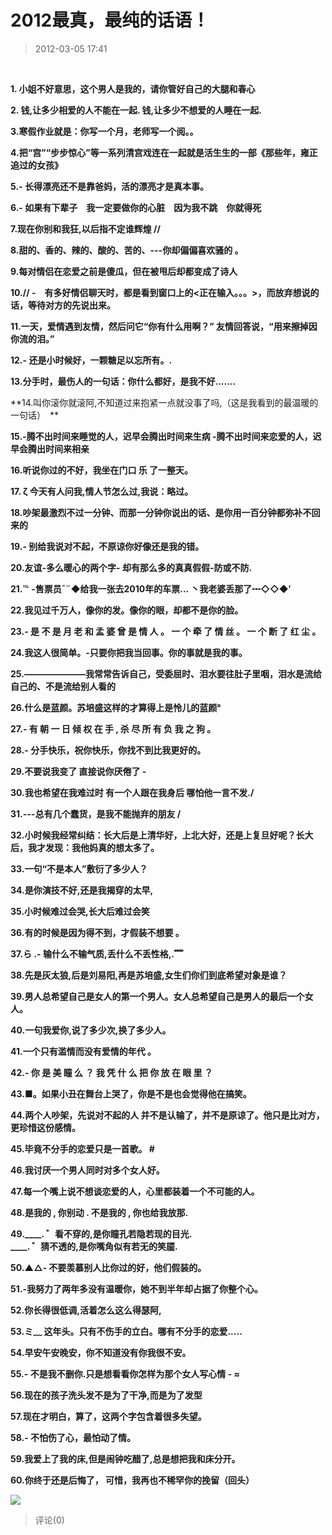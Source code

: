 # 2012最真，最纯的话语！
> 2012-03-05 17:41


 

**1\. 小姐不好意思，这个男人是我的，请你管好自己的大腿和春心**

**2\. 钱,让多少相爱的人不能在一起. 钱,让多少不想爱的人睡在一起.**

**3.寒假作业就是：你写一个月，老师写一个阅。。**

**4.把“宫”“步步惊心”等一系列清宫戏连在一起就是活生生的一部《那些年，雍正追过的女孩》**

**5.- 长得漂亮还不是靠爸妈，活的漂亮才是真本事。**

**6.- 如果有下辈子　我一定要做你的心脏　因为我不跳　你就得死**

**7.现在你别和我狂,以后指不定谁辉煌 //**

**8.甜的、香的、辣的、酸的、苦的、---你却偏偏喜欢骚的 。**

**9.每对情侣在恋爱之前是傻瓜，但在被甩后却都变成了诗人**

**10.// -　有多好情侣聊天时，都是看到窗口上的&lt;正在输入。。。&gt;，而放弃想说的话，等待对方的先说出来。**

**11.一天，爱情遇到友情，然后问它“你有什么用啊？” 友情回答说，“用来擦掉因你流的泪。”**

**12.- 还是小时候好，一颗糖足以忘所有。.**

**13.分手时，最伤人的一句话：你什么都好，是我不好.......**

**14.叫你滚你就滚阿,不知道过来抱紧一点就没事了吗,（这是我看到的最温暖的一句话）　**

**15.-腾不出时间来睡觉的人，迟早会腾出时间来生病 -腾不出时间来恋爱的人，迟早会腾出时间来相亲**

**16.听说你过的不好，我坐在门口 乐 了一整天。**

**17\. ζ 今天有人问我,情人节怎么过,我说：略过。**

**18.吵架最激烈不过一分钟、而那一分钟你说出的话、是你用一百分钟都弥补不回来的**

**19.- 别给我说对不起，不原谅你好像还是我的错。**

**20.友谊-多么暖心的两个字- 却有那么多的真真假假-防或不防.**

**21.℡ -售票员ˉ¨◆给我一张去2010年的车票... 丶我老婆丢那了┅◇◇◆′**

**22.我见过千万人，像你的发。像你的眼，却都不是你的脸。**

**23.- 是 不 是 月 老 和 孟 婆 曾 是 情 人 。 一 个 牵 了 情 丝 。 一 个 断 了 红 尘 。**

**24.我这人很简单。-只要你把我当回事。你的事就是我的事。**

**25.———————我常常告诉自己，受委屈时、泪水要往肚子里咽，泪水是流给自己的、不是流给别人看的**

**26.什么是蓝颜。苏培盛这样的才算得上是怜儿的蓝颜°**

**27.- 有 朝 一 日 倾 权 在 手 , 杀 尽 所 有 负 我 之 狗 。**

**28.- 分手快乐，祝你快乐，你找不到比我更好的。**

**29.不要说我变了 直接说你厌倦了 -**

**30.我也希望在我难过时 有一个人跟在我身后 哪怕他一言不发./**

**31.---总有几个蠢货，是我不能抛弃的朋友 /**

**32.小时候我经常纠结：长大后是上清华好，上北大好，还是上复旦好呢？长大后，我才发现：我他妈真的想太多了。**

**33.一句“不是本人”敷衍了多少人？**

**34.是你演技不好,还是我揭穿的太早,**

**35.小时候难过会哭,长大后难过会笑**

**36.有的时候是因为得不到，才假装不想要 。**

**37.ら .- 输什么不输气质,丢什么不丢性格,.﹌**

**38.先是灰太狼,后是刘易阳,再是苏培盛,女生们你们到底希望对象是谁？**

**39.男人总希望自己是女人的第一个男人。女人总希望自己是男人的最后一个女人。**

**40.一句我爱你,说了多少次,换了多少人。**

**41.一个只有滥情而没有爱情的年代 。**

**42.- 你 是 美 瞳 么 ？ 我 凭 什 么 把 你 放 在 眼 里 ？**

**43.■。如果小丑在舞台上哭了，你是不是也会觉得他在搞笑。**

**44.两个人吵架，先说对不起的人 并不是认输了，并不是原谅了。他只是比对方，更珍惜这份感情。**

**45.毕竟不分手的恋爱只是一首歌。 #**

**46.我讨厌一个男人同时对多个女人好。**

**47.每一个嘴上说不想谈恋爱的人，心里都装着一个不可能的人。**

**48.是我的 , 你别动 . 不是我的 , 你也给我放那.**

**49.\_\_\_\_. ゛看不穿的,是你瞳孔若隐若现的目光.  
\_\_\_\_. ゛猜不透的,是你嘴角似有若无的笑靥.**

**50.▲△- 不要羡慕别人比你过的好，他们假装的。**

**51.-我努力了两年多没有温暖你，她不到半年却占据了你整个心。**

**52.你长得很低调,活着怎么这么得瑟阿,**

**53.ミ﹏ 这年头。只有不伤手的立白。哪有不分手的恋爱.....**

**54.早安午安晚安，你不知道没有你我很不安。**

**55.- 不是我不删你.只是想看看你怎样为那个女人写心情 - ≈**

**56.现在的孩子洗头发不是为了干净,而是为了发型**

**57.现在才明白，算了，这两个字包含着很多失望。**

**58.- 不怕伤了心，最怕动了情。**

**59.我爱上了我的床,但是闹钟吃醋了,总是想把我和床分开。**

**60.你终于还是后悔了， 可惜，我再也不稀罕你的挽留（回头）**

**[![](https://pan.4a1801.life/d/Onedrive-4A1801/%E4%B8%AA%E4%BA%BA%E5%BB%BA%E7%AB%99/assets/Qzone_wyf/Blogs/images/FE808655)](https://pan.4a1801.life/d/Onedrive-4A1801/%E4%B8%AA%E4%BA%BA%E5%BB%BA%E7%AB%99/assets/Qzone_wyf/Blogs/images/FE808655)**
> 评论(0)

